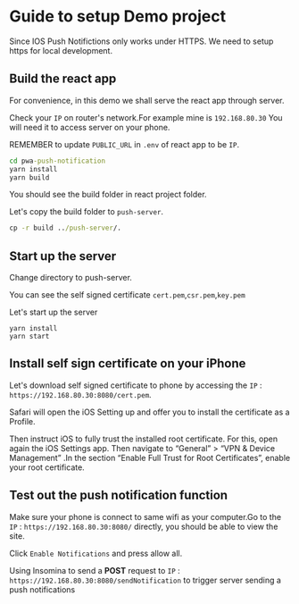 # Guide to setup Demo project

Since IOS Push Notifictions only works under HTTPS. We need to setup https for local development.

## Build the react app

For convenience, in this demo we shall serve the react app through server.

Check your `IP` on router's network.For example mine is `192.168.80.30` You will need it to access server on your phone.

REMEMBER to update `PUBLIC_URL` in `.env` of react app to be `IP`.

```cmd
cd pwa-push-notification
yarn install
yarn build
```

You should see the build folder in react project folder.

Let's copy the build folder to `push-server`.

```cmd
cp -r build ../push-server/.
```

## Start up the server

Change directory to push-server.

You can see the self signed certificate `cert.pem`,`csr.pem`,`key.pem`

Let's start up the server

```
yarn install
yarn start
```

## Install self sign certificate on your iPhone

Let's download self signed certificate to phone by accessing the `IP` : `https://192.168.80.30:8080/cert.pem`.

Safari will open the iOS Setting up and offer you to install the certificate as a Profile.

Then instruct iOS to fully trust the installed root certificate. For this, open again the iOS Settings app. Then navigate to “General” > “VPN & Device Management” .In the section “Enable Full Trust for Root Certificates”, enable your root certificate.

## Test out the push notification function

Make sure your phone is connect to same wifi as your computer.Go to the `IP` : `https://192.168.80.30:8080/` directly, you should be able to view the site.

Click `Enable Notifications` and press allow all.

Using Insomina to send a **POST** request to `IP` : `https://192.168.80.30:8080/sendNotification` to trigger server sending a push notifications
